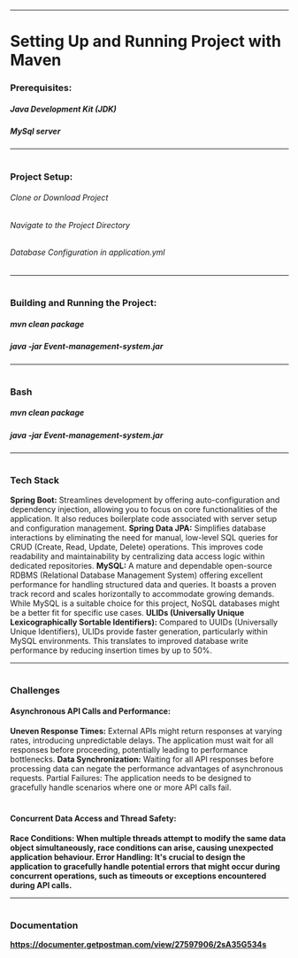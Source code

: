 <hr>
<h1></h1>
<H1>Setting Up and Running Project with Maven</H1>
<H3>Prerequisites:</H3>
<H5>Java Development Kit (JDK)</H5>
<H5>MySql server</H5>
<hr>
<h1></h1>
<H3>Project Setup:</H3>
<H6>Clone or Download Project</H6>
<H6>Navigate to the Project Directory</H6>
<H6>Database Configuration in application.yml</H6>
<hr>
<h1></h1>
<H3>Building and Running the Project:</H3>
<H5>mvn clean package</H5>
<H5>java -jar Event-management-system.jar</H5>
<hr>
<h1></h1>
<H3>Bash</H3>
<H5>mvn clean package</H5>
<H5>java -jar Event-management-system.jar</H5>
<hr>
<h1></h1>
<H3>Tech Stack</H3>
<p>
<b>Spring Boot:</b> Streamlines development by offering auto-configuration and dependency injection, allowing you to focus on core functionalities of the application. It also reduces boilerplate code associated with server setup and configuration management.
<b>Spring Data JPA:</b> Simplifies database interactions by eliminating the need for manual, low-level SQL queries for CRUD (Create, Read, Update, Delete) operations. This improves code readability and maintainability by centralizing data access logic within dedicated repositories.
<b>MySQL:</b> A mature and dependable open-source RDBMS (Relational Database Management System) offering excellent performance for handling structured data and queries. It boasts a proven track record and scales horizontally to accommodate growing demands. While MySQL is a suitable choice for this project, NoSQL databases might be a better fit for specific use cases.
<b>ULIDs (Universally Unique Lexicographically Sortable Identifiers):</b> Compared to UUIDs (Universally Unique Identifiers), ULIDs provide faster generation, particularly within MySQL environments. This translates to improved database write performance by reducing insertion times by up to 50%.
</p>

<hr>
<h1></h1>
<H3>Challenges</H3>
<H4>Asynchronous API Calls and Performance:</H4>
<p>
<b>Uneven Response Times:</b> External APIs might return responses at varying rates, introducing unpredictable delays. The application must wait for all responses before proceeding, potentially leading to performance bottlenecks.
<b>Data Synchronization:</b> Waiting for all API responses before processing data can negate the performance advantages of asynchronous requests.
Partial Failures: The application needs to be designed to gracefully handle scenarios where one or more API calls fail.
</p>
<h1></h1>
<H4>Concurrent Data Access and Thread Safety:</H4>
<p>
<b>Race Conditions:<b> When multiple threads attempt to modify the same data object simultaneously, race conditions can arise, causing unexpected application behaviour.
<b>Error Handling:</b> It's crucial to design the application to gracefully handle potential errors that might occur during concurrent operations, such as timeouts or exceptions encountered during API calls.
</p>
<hr>
<h1></h1>
<H3>Documentation</H3>
<a href="https://documenter.getpostman.com/view/27597906/2sA35G534s">https://documenter.getpostman.com/view/27597906/2sA35G534s</a>
